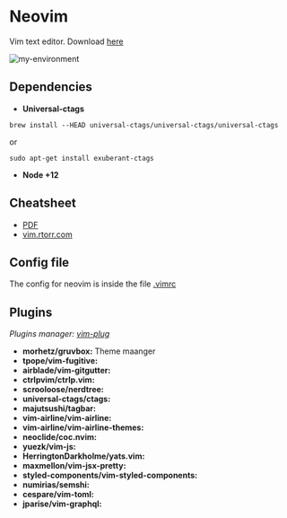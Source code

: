 # Neovim

Vim text editor. Download [here](https://neovim.io/)

![my-environment](./images/noevim.png)


## Dependencies

- **Universal-ctags**
```
brew install --HEAD universal-ctags/universal-ctags/universal-ctags
```

or 

```
sudo apt-get install exuberant-ctags
```

- **Node +12**

## Cheatsheet

- [PDF](./assets/vim-cheatsheet.pdf)
- [vim.rtorr.com](https://vim.rtorr.com/)

## Config file

The config for neovim is inside the file [.vimrc](../.vimrc)

## Plugins

_Plugins manager: [vim-plug](https://github.com/junegunn/vim-plug)_

- **morhetz/gruvbox:** Theme maanger
- **tpope/vim-fugitive:**
- **airblade/vim-gitgutter:**
- **ctrlpvim/ctrlp.vim:**
- **scrooloose/nerdtree:**
- **universal-ctags/ctags:**
- **majutsushi/tagbar:**
- **vim-airline/vim-airline:**
- **vim-airline/vim-airline-themes:**
- **neoclide/coc.nvim:**
- **yuezk/vim-js:**
- **HerringtonDarkholme/yats.vim:**
- **maxmellon/vim-jsx-pretty:**
- **styled-components/vim-styled-components:**
- **numirias/semshi:**
- **cespare/vim-toml:**
- **jparise/vim-graphql:**
